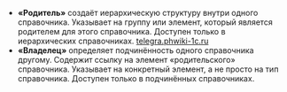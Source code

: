 - **«Родитель»** создаёт иерархическую структуру внутри одного справочника. Указывает на группу или элемент, который является родителем для этого справочника. Доступен только в иерархических справочниках. [telegra.ph](https://telegra.ph/V-kakom-sluchae-u-ehlementov-spravochnika-imeetsya-rekvizit-vladelec-Glubokoe-pogruzhenie-v-mir-rekvizitov-spravochnikov-1S-Vlad-11-09)[wiki-1c.ru](http://wiki-1c.ru/doku.php/1c:%D0%BE%D0%B1%D1%8A%D0%B5%D0%BA%D1%82%D1%8B:%D1%81%D0%BF%D1%80%D0%B0%D0%B2%D0%BE%D1%87%D0%BD%D0%B8%D0%BA%D0%B8)
- **«Владелец»** определяет подчинённость одного справочника другому. Содержит ссылку на элемент «родительского» справочника. Указывает на конкретный элемент, а не просто на тип справочника. Доступен только в подчинённых справочниках.
